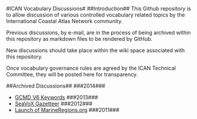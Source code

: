 #ICAN Vocabulary Discussions#
##Introduction##
This Github repository is to allow discussion of various controlled vocabulary related topics by the International Coastal Atlas Network community.

Previous discussions, by e-mail, are in the process of being archived within this repository as markdown files to be rendered by GitHub.

New discussions should take place within the wiki space associated with this repository.

Once vocabulary governance rules are agreed by the ICAN Technical Committee, they will be posted here for transparency.

##Archived Discussions##
###2014###
- [GCMD V6 Keywords][1]
###2013###
- [SeaVoX Gazetteer][2]
###2012###
- [Launch of MarineRegions.org][3]
###2011###

[1]: gcmd_v6_keywords.md
[2]: seavox_gazeteer.md
[3]: launch_marineregions.md
[4]: water_quality_thesaurus_global.md
